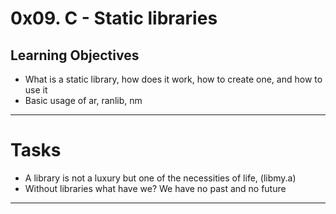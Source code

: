 # 0x09. C - Static libraries

## Learning Objectives
- What is a static library, how does it work, how to create one, and how to use it
- Basic usage of ar, ranlib, nm
---

# Tasks
- A library is not a luxury but one of the necessities of life, (libmy.a)
- Without libraries what have we? We have no past and no future
---
